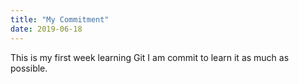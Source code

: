```yaml
---
title: "My Commitment"
date: 2019-06-18
---
```


This is my first week learning Git
I am commit to learn it as much as possible. 
